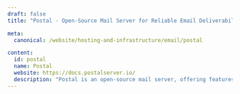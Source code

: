 ```yaml
---
draft: false
title: "Postal - Open-Source Mail Server for Reliable Email Deliverability"

meta:
  canonical: /website/hosting-and-infrastructure/email/postal

content:
  id: postal
  name: Postal
  website: https://docs.postalserver.io/
  description: "Postal is an open-source mail server, offering features like click tracking, IP pools, and real-time updates for seamless email processing."
---
```

